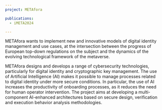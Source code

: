 ```yaml
---
project: METAfora

publications:
  - iMETA2024

---
```

METAfora wants to implement new and innovative models of digital identity management and use cases, at the intersection between the progress of European top-down regulations on the subject and the dynamics of the evolving technological framework of the metaverse.

METAfora designs and develops a range of cybersecurity technologies, particularly for digital identity and cryptographic key management. The use of Artificial Intelligence (AI) makes it possible to manage processes related to digital identity under more secure conditions. In particular, the use of AI increases the productivity of onboarding processes, as it reduces the need for human operator intervention. The project aims at developing a multi-component AI-enhanced architectures based on secure design, verification and execution behavior analysis methodologies.
